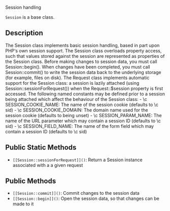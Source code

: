 Session handling

`Session` is a base class.

## Description

The Session class implements basic session handling, based in part upon PHP‘s own session support. The Session class overloads property access, such that values stored against the session are represented as properties of the Session class. Before making changes to session data, you must call Session::begin(). When changes have been completed, you must call Session::commit() to write the session data back to the underlying storage (for example, files on disk). The Request class implements automatic support for the Session class: a session is lazily attached (using Session::sessionForRequest()) when the Request::$session property is first accessed. The following named constants may be defined prior to a session being attached which affect the behaviour of the Session class: - \c SESSION_COOKIE_NAME: The name of the session cookie (defaults to \c sid) - \c SESSION_COOKIE_DOMAIN: The domain name used for the session cookie (defaults to being unset) - \c SESSION_PARAM_NAME: The name of the URL parameter which may contain a session ID (defaults to \c sid) - \c SESSION_FIELD_NAME: The name of the form field which may contain a session ID (defaults to \c sid)

## Public Static Methods

* `[[Session::sessionForRequest]]()`: Return a Session instance associated with a a given request

## Public Methods

* `[[Session::commit]]()`: Commit changes to the session data
* `[[Session::begin]]()`: Open the session data, so that changes can be made to it

